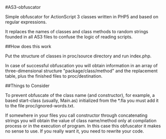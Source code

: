 #AS3-obfuscator

Simple obfuscator for ActionScript 3 classes written in PHP5 and based on regular expressions.

It replaces the names of classes and class methods to random strings founded in all AS3 files to confuse the logic of reading scripts.


##How does this work

Put the structure of classes in proc/source directory and run index.php.

In case of successful obfuscation you will obtain information in an array of three-dimensional structure "package/class/method" and the replacement table, plus the finished files to proc/destination.


##Things to Consider

To prevent obfuscate of the class name (and constructor), for example, a based start-class (usually, Main.as) initialized from the *.fla you must add it to the file proc/ignored-words.txt.

If somewhere in your files you call constructor through concatenating strings you will obtain the value of class name/method only at compilation process or in the execution of program. In this case this obfuscator it makes no sense to use. If you really want it, you need to rewrite your code.
